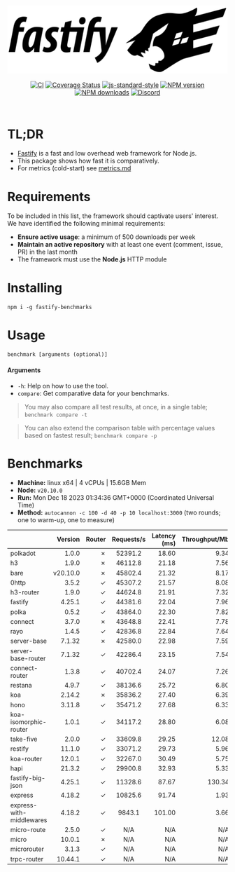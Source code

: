 <div align="center">
  <img src="https://github.com/fastify/graphics/raw/HEAD/fastify-landscape-outlined.svg" width="650" height="auto"/>
</div>

<div align="center">

[![CI](https://github.com/fastify/fastify/workflows/ci/badge.svg)](https://github.com/fastify/fastify/actions/workflows/ci.yml)
[![Coverage Status](https://coveralls.io/repos/github/fastify/fastify/badge.svg?branch=master)](https://coveralls.io/github/fastify/fastify?branch=master)
[![js-standard-style](https://img.shields.io/badge/code%20style-standard-brightgreen.svg?style=flat)](http://standardjs.com/)
[![NPM version](https://img.shields.io/npm/v/fastify.svg?style=flat)](https://www.npmjs.com/package/fastify)
[![NPM downloads](https://img.shields.io/npm/dm/fastify.svg?style=flat)](https://www.npmjs.com/package/fastify) [![Discord](https://img.shields.io/discord/725613461949906985)](https://discord.gg/fastify)

</div>
<br />

# TL;DR

* [Fastify](https://github.com/fastify/fastify) is a fast and low overhead web framework for Node.js.
* This package shows how fast it is comparatively.
* For metrics (cold-start) see [metrics.md](./METRICS.md)

# Requirements

To be included in this list, the framework should captivate users' interest. We have identified the following minimal requirements:
- **Ensure active usage**: a minimum of 500 downloads per week
- **Maintain an active repository** with at least one event (comment, issue, PR) in the last month
- The framework must use the **Node.js** HTTP module

# Installing

```
npm i -g fastify-benchmarks
```

# Usage

```
benchmark [arguments (optional)]
```

#### Arguments

* `-h`: Help on how to use the tool.
* `compare`: Get comparative data for your benchmarks.

> You may also compare all test results, at once, in a single table; `benchmark compare -t`

> You can also extend the comparison table with percentage values based on fastest result; `benchmark compare -p`
# Benchmarks

* __Machine:__ linux x64 | 4 vCPUs | 15.6GB Mem
* __Node:__ `v20.10.0`
* __Run:__ Mon Dec 18 2023 01:34:36 GMT+0000 (Coordinated Universal Time)
* __Method:__ `autocannon -c 100 -d 40 -p 10 localhost:3000` (two rounds; one to warm-up, one to measure)

|                          | Version  | Router | Requests/s | Latency (ms) | Throughput/Mb |
| :--                      | --:      | --:    | :-:        | --:          | --:           |
| polkadot                 | 1.0.0    | ✗      | 52391.2    | 18.60        | 9.34          |
| h3                       | 1.9.0    | ✗      | 46112.8    | 21.18        | 7.56          |
| bare                     | v20.10.0 | ✗      | 45802.4    | 21.32        | 8.17          |
| 0http                    | 3.5.2    | ✓      | 45307.2    | 21.57        | 8.08          |
| h3-router                | 1.9.0    | ✓      | 44624.8    | 21.91        | 7.32          |
| fastify                  | 4.25.1   | ✓      | 44381.6    | 22.04        | 7.96          |
| polka                    | 0.5.2    | ✓      | 43864.0    | 22.30        | 7.82          |
| connect                  | 3.7.0    | ✗      | 43648.8    | 22.41        | 7.78          |
| rayo                     | 1.4.5    | ✓      | 42836.8    | 22.84        | 7.64          |
| server-base              | 7.1.32   | ✗      | 42580.0    | 22.98        | 7.59          |
| server-base-router       | 7.1.32   | ✓      | 42286.4    | 23.15        | 7.54          |
| connect-router           | 1.3.8    | ✓      | 40702.4    | 24.07        | 7.26          |
| restana                  | 4.9.7    | ✓      | 38136.6    | 25.72        | 6.80          |
| koa                      | 2.14.2   | ✗      | 35836.2    | 27.40        | 6.39          |
| hono                     | 3.11.8   | ✓      | 35471.2    | 27.68        | 6.33          |
| koa-isomorphic-router    | 1.0.1    | ✓      | 34117.2    | 28.80        | 6.08          |
| take-five                | 2.0.0    | ✓      | 33609.8    | 29.25        | 12.08         |
| restify                  | 11.1.0   | ✓      | 33071.2    | 29.73        | 5.96          |
| koa-router               | 12.0.1   | ✓      | 32267.0    | 30.49        | 5.75          |
| hapi                     | 21.3.2   | ✓      | 29900.8    | 32.93        | 5.33          |
| fastify-big-json         | 4.25.1   | ✓      | 11328.6    | 87.67        | 130.34        |
| express                  | 4.18.2   | ✓      | 10825.6    | 91.74        | 1.93          |
| express-with-middlewares | 4.18.2   | ✓      | 9843.1     | 101.00       | 3.66          |
| micro-route              | 2.5.0    | ✓      | N/A        | N/A          | N/A           |
| micro                    | 10.0.1   | ✗      | N/A        | N/A          | N/A           |
| microrouter              | 3.1.3    | ✓      | N/A        | N/A          | N/A           |
| trpc-router              | 10.44.1  | ✓      | N/A        | N/A          | N/A           |

